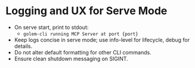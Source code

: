 # Logging and UX for Serve Mode

- On serve start, print to stdout:
  - `golem-cli running MCP Server at port {port}`
- Keep logs concise in serve mode; use info-level for lifecycle, debug for details.
- Do not alter default formatting for other CLI commands.
- Ensure clean shutdown messaging on SIGINT. 